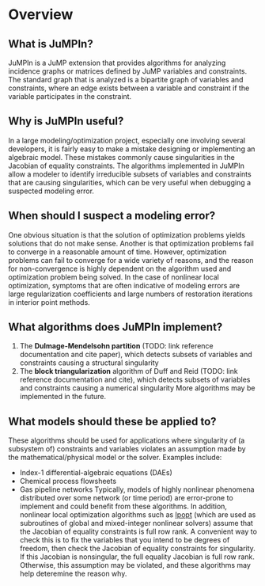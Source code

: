 # Overview

## What is JuMPIn?
JuMPIn is a JuMP extension that provides algorithms for analyzing incidence
graphs or matrices defined by JuMP variables and constraints. The standard
graph that is analyzed is a bipartite graph of variables and constraints,
where an edge exists between a variable and constraint if the variable
participates in the constraint.

## Why is JuMPIn useful?
In a large modeling/optimization project, especially one involving several
developers, it is fairly easy to make a mistake designing or implementing
an algebraic model. These mistakes commonly cause singularities in the Jacobian
of equality constraints. The algorithms implemented in JuMPIn
allow a modeler to identify irreducible subsets of variables and constraints
that are causing singularities, which can be very useful when debugging a
suspected modeling error.

## When should I suspect a modeling error?
One obvious situation is that the solution of optimization problems yields
solutions that do not make sense.
Another is that optimization problems fail to converge in a reasonable amount
of time.
However, optimization problems can fail to converge for a wide variety of
reasons, and the reason for non-convergence is highly dependent on the
algorithm used and optimization problem being solved.
In the case of nonlinear local optimization, symptoms that are often indicative
of modeling errors are large regularization coefficients and large numbers
of restoration iterations in interior point methods.

## What algorithms does JuMPIn implement?
1. The **Dulmage-Mendelsohn partition** (TODO: link reference documentation and cite paper), which detects subsets of variables and constraints causing a structural singularity
2. The **block triangularization** algorithm of Duff and Reid (TODO: link reference documentation and cite), which detects subsets of variables and constraints causing a numerical singularity
More algorithms may be implemented in the future.

## What models should these be applied to?
These algorithms should be used for applications where singularity of (a
subsystem of) constraints and variables violates an assumption made by the
mathematical/physical model or the solver.
Examples include:
- Index-1 differential-algebraic equations (DAEs)
- Chemical process flowsheets
- Gas pipeline networks
Typically, models of highly nonlinear phenomena distributed over some network
(or time period) are error-prone to implement and could benefit from these
algorithms.
In addition, nonlinear local optimization algorithms such as
[Ipopt](https://github.com/jump-dev/ipopt.jl)
(which are used as subroutines of global and mixed-integer nonlinear
solvers)
assume that the Jacobian of equality constraints is full row rank.
A convenient way to check this is to fix the variables that
you intend to be degrees of freedom, then check the Jacobian of equality
constraints for singularity. If this Jacobian is nonsingular, the full equality
Jacobian is full row rank. Otherwise, this assumption may be violated, and
these algorithms may help deteremine the reason why.
